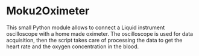 # Moku2Oximeter

This small Python module allows to connect a Liquid instrument oscilloscope with a home made oximeter. The oscilloscope is used for data acquisition, then the script takes care of processing the data to get the heart rate and the oxygen concentration in the blood.

